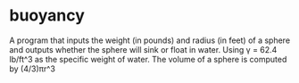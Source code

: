 # buoyancy
 A program that inputs the weight (in pounds) and radius (in feet) of a sphere and outputs whether the sphere will sink or float in water. Using γ = 62.4 lb/ft^3 as the specific weight of water. The volume of a sphere is computed by (4/3)πr^3
